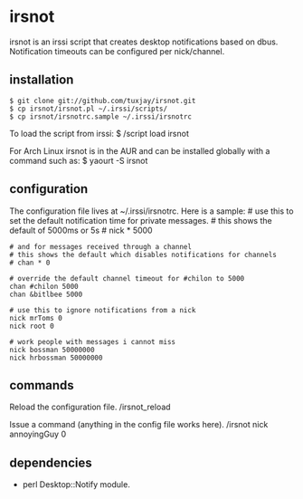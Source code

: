 # irsnot

irsnot is an irssi script that creates desktop notifications based on dbus. Notification timeouts can be configured per nick/channel.

## installation
    $ git clone git://github.com/tuxjay/irsnot.git
    $ cp irsnot/irsnot.pl ~/.irssi/scripts/
    $ cp irsnot/irsnotrc.sample ~/.irssi/irsnotrc

To load the script from irssi:
    $ /script load irsnot

For Arch Linux irsnot is in the AUR and can be installed globally with a command such as:
    $ yaourt -S irsnot

## configuration
The configuration file lives at ~/.irssi/irsnotrc. Here is a sample:
    # use this to set the default notification time for private messages.
    # this shows the default of 5000ms or 5s
    # nick * 5000

    # and for messages received through a channel
    # this shows the default which disables notifications for channels
    # chan * 0

    # override the default channel timeout for #chilon to 5000
    chan #chilon 5000
    chan &bitlbee 5000

    # use this to ignore notifications from a nick
    nick mrToms 0
    nick root 0

    # work people with messages i cannot miss
    nick bossman 50000000
    nick hrbossman 50000000

## commands
Reload the configuration file.
    /irsnot_reload

Issue a command (anything in the config file works here).
    /irsnot nick annoyingGuy 0

## dependencies
* perl Desktop::Notify module.
